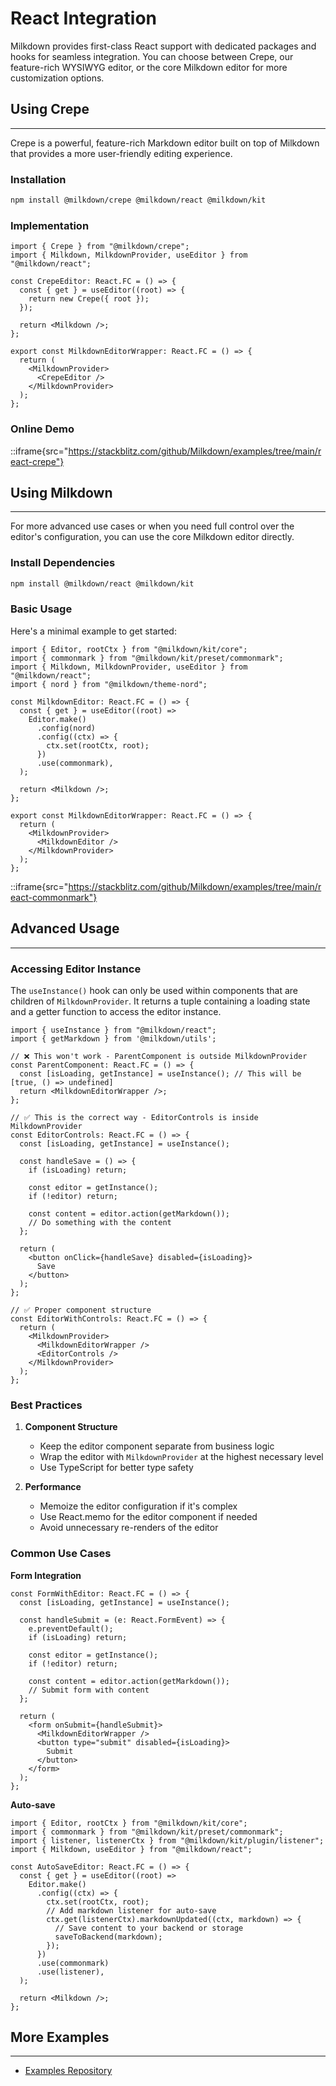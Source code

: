 # React Integration

Milkdown provides first-class React support with dedicated packages and hooks for seamless integration. You can choose between Crepe, our feature-rich WYSIWYG editor, or the core Milkdown editor for more customization options.

## Using Crepe

---

Crepe is a powerful, feature-rich Markdown editor built on top of Milkdown that provides a more user-friendly editing experience.

### Installation

```bash
npm install @milkdown/crepe @milkdown/react @milkdown/kit
```

### Implementation

```tsx
import { Crepe } from "@milkdown/crepe";
import { Milkdown, MilkdownProvider, useEditor } from "@milkdown/react";

const CrepeEditor: React.FC = () => {
  const { get } = useEditor((root) => {
    return new Crepe({ root });
  });

  return <Milkdown />;
};

export const MilkdownEditorWrapper: React.FC = () => {
  return (
    <MilkdownProvider>
      <CrepeEditor />
    </MilkdownProvider>
  );
};
```

### Online Demo

::iframe{src="https://stackblitz.com/github/Milkdown/examples/tree/main/react-crepe"}

## Using Milkdown

---

For more advanced use cases or when you need full control over the editor's configuration, you can use the core Milkdown editor directly.

### Install Dependencies

```bash
npm install @milkdown/react @milkdown/kit
```

### Basic Usage

Here's a minimal example to get started:

```tsx
import { Editor, rootCtx } from "@milkdown/kit/core";
import { commonmark } from "@milkdown/kit/preset/commonmark";
import { Milkdown, MilkdownProvider, useEditor } from "@milkdown/react";
import { nord } from "@milkdown/theme-nord";

const MilkdownEditor: React.FC = () => {
  const { get } = useEditor((root) =>
    Editor.make()
      .config(nord)
      .config((ctx) => {
        ctx.set(rootCtx, root);
      })
      .use(commonmark),
  );

  return <Milkdown />;
};

export const MilkdownEditorWrapper: React.FC = () => {
  return (
    <MilkdownProvider>
      <MilkdownEditor />
    </MilkdownProvider>
  );
};
```

::iframe{src="https://stackblitz.com/github/Milkdown/examples/tree/main/react-commonmark"}

## Advanced Usage

---

### Accessing Editor Instance

The `useInstance()` hook can only be used within components that are children of `MilkdownProvider`. It returns a tuple containing a loading state and a getter function to access the editor instance.

```tsx
import { useInstance } from "@milkdown/react";
import { getMarkdown } from '@milkdown/utils';

// ❌ This won't work - ParentComponent is outside MilkdownProvider
const ParentComponent: React.FC = () => {
  const [isLoading, getInstance] = useInstance(); // This will be [true, () => undefined]
  return <MilkdownEditorWrapper />;
};

// ✅ This is the correct way - EditorControls is inside MilkdownProvider
const EditorControls: React.FC = () => {
  const [isLoading, getInstance] = useInstance();

  const handleSave = () => {
    if (isLoading) return;

    const editor = getInstance();
    if (!editor) return;

    const content = editor.action(getMarkdown());
    // Do something with the content
  };

  return (
    <button onClick={handleSave} disabled={isLoading}>
      Save
    </button>
  );
};

// ✅ Proper component structure
const EditorWithControls: React.FC = () => {
  return (
    <MilkdownProvider>
      <MilkdownEditorWrapper />
      <EditorControls />
    </MilkdownProvider>
  );
};
```

### Best Practices

1. **Component Structure**

   - Keep the editor component separate from business logic
   - Wrap the editor with `MilkdownProvider` at the highest necessary level
   - Use TypeScript for better type safety

2. **Performance**

   - Memoize the editor configuration if it's complex
   - Use React.memo for the editor component if needed
   - Avoid unnecessary re-renders of the editor

### Common Use Cases

**Form Integration**

```tsx
const FormWithEditor: React.FC = () => {
  const [isLoading, getInstance] = useInstance();

  const handleSubmit = (e: React.FormEvent) => {
    e.preventDefault();
    if (isLoading) return;

    const editor = getInstance();
    if (!editor) return;

    const content = editor.action(getMarkdown());
    // Submit form with content
  };

  return (
    <form onSubmit={handleSubmit}>
      <MilkdownEditorWrapper />
      <button type="submit" disabled={isLoading}>
        Submit
      </button>
    </form>
  );
};
```

**Auto-save**

```tsx
import { Editor, rootCtx } from "@milkdown/kit/core";
import { commonmark } from "@milkdown/kit/preset/commonmark";
import { listener, listenerCtx } from "@milkdown/kit/plugin/listener";
import { Milkdown, useEditor } from "@milkdown/react";

const AutoSaveEditor: React.FC = () => {
  const { get } = useEditor((root) =>
    Editor.make()
      .config((ctx) => {
        ctx.set(rootCtx, root);
        // Add markdown listener for auto-save
        ctx.get(listenerCtx).markdownUpdated((ctx, markdown) => {
          // Save content to your backend or storage
          saveToBackend(markdown);
        });
      })
      .use(commonmark)
      .use(listener),
  );

  return <Milkdown />;
};
```

## More Examples

---

- [Examples Repository](https://github.com/Milkdown/examples)
